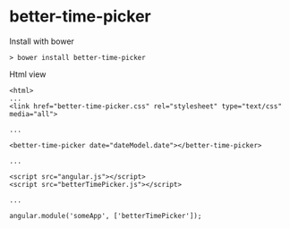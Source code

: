 better-time-picker
==================

Install with bower

    > bower install better-time-picker


Html view

    <html>
    ...
    <link href="better-time-picker.css" rel="stylesheet" type="text/css" media="all">

    ...

    <better-time-picker date="dateModel.date"></better-time-picker>

    ...

    <script src="angular.js"></script>
    <script src="betterTimePicker.js"></script>

    ...

    angular.module('someApp', ['betterTimePicker']);
